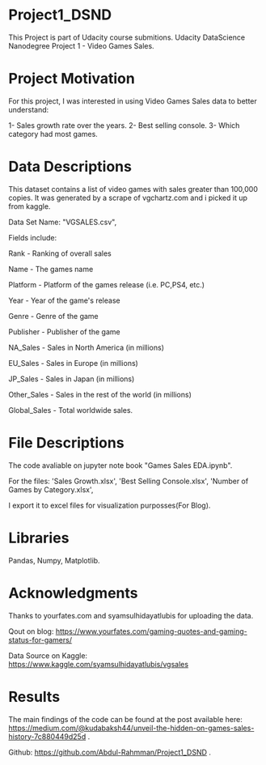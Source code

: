 # Project1_DSND
This Project is part of Udacity course submitions.
Udacity DataScience Nanodegree Project 1 - Video Games Sales.


# Project Motivation

For this project, I was interested in using Video Games Sales data to better understand:

1- Sales growth rate over the years.
2- Best selling console.
3- Which category had most games.



# Data Descriptions 

This dataset contains a list of video games with sales greater than 100,000 copies. It was generated by a scrape of vgchartz.com and i picked it up from kaggle.

Data Set Name: "VGSALES.csv",

Fields include:

   Rank - Ranking of overall sales

   Name - The games name

   Platform - Platform of the games release (i.e. PC,PS4, etc.)

   Year - Year of the game's release

   Genre - Genre of the game

   Publisher - Publisher of the game

   NA_Sales - Sales in North America (in millions)

   EU_Sales - Sales in Europe (in millions)

   JP_Sales - Sales in Japan (in millions)

   Other_Sales - Sales in the rest of the world (in millions)

   Global_Sales - Total worldwide sales.


# File Descriptions 

The code avaliable on jupyter note book "Games Sales EDA.ipynb".

For the files:
'Sales Growth.xlsx',
'Best Selling Console.xlsx',
'Number of Games by Category.xlsx',

I export it to excel files for visualization purposses(For Blog).

# Libraries
Pandas,
Numpy,
Matplotlib.

# Acknowledgments

Thanks to yourfates.com and syamsulhidayatlubis for uploading the data.

Qout on blog: https://www.yourfates.com/gaming-quotes-and-gaming-status-for-gamers/

Data Source on Kaggle: https://www.kaggle.com/syamsulhidayatlubis/vgsales


# Results

The main findings of the code can be found at the post available here: https://medium.com/@kudabaksh44/unveil-the-hidden-on-games-sales-history-7c880449d25d .

Github: https://github.com/Abdul-Rahmman/Project1_DSND   .

